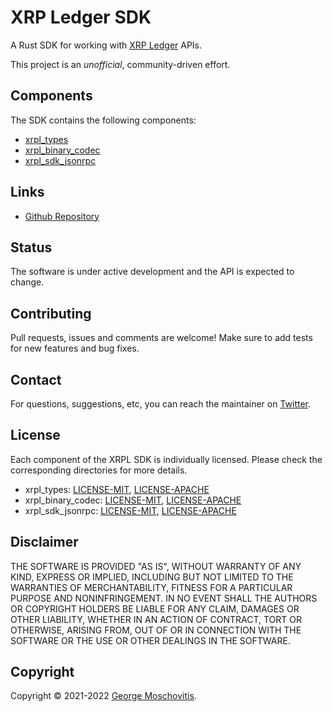 # XRP Ledger SDK

A Rust SDK for working with [XRP Ledger](https://xrpl.org) APIs.

This project is an *unofficial*, community-driven effort.

## Components

The SDK contains the following components:

- [xrpl_types](xrpl_types/README.md)
- [xrpl_binary_codec](xrpl_binary_codec/README.md)
- [xrpl_sdk_jsonrpc](xrpl_sdk_jsonrpc/README.md)

## Links

- [Github Repository](https://github.com/gmosx/xrpl_sdk_rust)

## Status

The software is under active development and the API is expected to change.

## Contributing

Pull requests, issues and comments are welcome! Make sure to add tests for new features and bug fixes.

## Contact

For questions, suggestions, etc, you can reach the maintainer on [Twitter](https://twitter.com/gmosx).

## License

Each component of the XRPL SDK is individually licensed. Please check the corresponding directories for more details.

- xrpl_types: [LICENSE-MIT](xrpl_types/LICENSE-MIT), [LICENSE-APACHE](xrpl_types/LICENSE-APACHE)
- xrpl_binary_codec: [LICENSE-MIT](xrpl_binary_codec/LICENSE-MIT), [LICENSE-APACHE](xrpl_binary_codec/LICENSE-APACHE)
- xrpl_sdk_jsonrpc: [LICENSE-MIT](xrpl_sdk_jsonrpc/LICENSE-MIT), [LICENSE-APACHE](xrpl_sdk_jspnrpc/LICENSE-APACHE)

## Disclaimer

THE SOFTWARE IS PROVIDED "AS IS", WITHOUT WARRANTY OF
ANY KIND, EXPRESS OR IMPLIED, INCLUDING BUT NOT LIMITED
TO THE WARRANTIES OF MERCHANTABILITY, FITNESS FOR A
PARTICULAR PURPOSE AND NONINFRINGEMENT. IN NO EVENT
SHALL THE AUTHORS OR COPYRIGHT HOLDERS BE LIABLE FOR ANY
CLAIM, DAMAGES OR OTHER LIABILITY, WHETHER IN AN ACTION
OF CONTRACT, TORT OR OTHERWISE, ARISING FROM, OUT OF OR
IN CONNECTION WITH THE SOFTWARE OR THE USE OR OTHER
DEALINGS IN THE SOFTWARE.

## Copyright

Copyright © 2021-2022 [George Moschovitis](https://gmosx.ninja).
